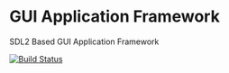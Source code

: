 # GUI Application Framework
SDL2 Based GUI Application Framework

[![Build Status](https://travis-ci.org/UncertifiedDevice/application-framework.svg?branch=master)](https://travis-ci.org/UncertifiedDevice/application-framework)
